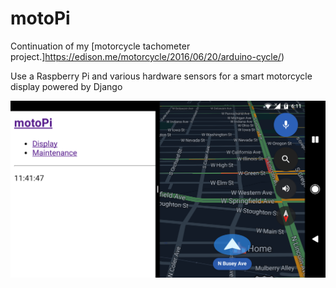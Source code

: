 # motoPi

Continuation of my [motorcycle tachometer project.]https://edison.me/motorcycle/2016/06/20/arduino-cycle/)

Use a Raspberry Pi and various hardware sensors for a smart motorcycle display powered by Django

![mockup](/static/images/mockup.png)

